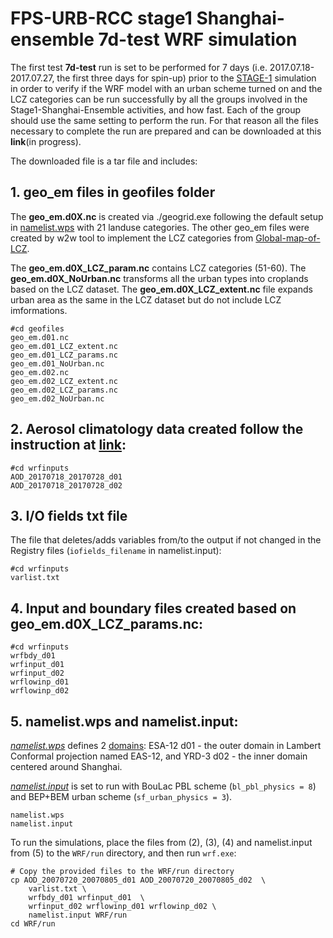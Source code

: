 # FPS-URB-RCC stage1 Shanghai-ensemble 7d-test WRF simulation

The first test **7d-test** run is set to be performed for 7 days (i.e. 2017.07.18-2017.07.27, the first three days for spin-up) prior to the [STAGE-1](./STAGE-1) simulation 
in order to verify if the WRF model with an urban scheme turned on and the LCZ categories can be run successfully by all the groups involved in the Stage1-Shanghai-Ensemble 
activities, and how fast. Each of the group should use the same setting to perform the run. For that reason all the files necessary to complete the run are prepared and can 
be downloaded at this **link**(in progress).

The downloaded file is a tar file and includes:

## 1. geo_em files in geofiles folder

The **geo_em.d0X.nc** is created via ./geogrid.exe following the default setup in [namelist.wps](./namelist.wps) with 21 landuse categories. The other geo_em files were 
created by w2w tool to implement the LCZ categories from [Global-map-of-LCZ](https://doi.org/10.5281/zenodo.8419340). 

The **geo_em.d0X_LCZ_param.nc** contains LCZ categories (51-60). The **geo_em.d0X_NoUrban.nc** transforms all the urban types into croplands based on the LCZ dataset. The **geo_em.d0X_LCZ_extent.nc** file expands urban area as the same in the LCZ dataset but do not include LCZ imformations.
   
```
#cd geofiles
geo_em.d01.nc
geo_em.d01_LCZ_extent.nc
geo_em.d01_LCZ_params.nc
geo_em.d01_NoUrban.nc
geo_em.d02.nc
geo_em.d02_LCZ_extent.nc
geo_em.d02_LCZ_params.nc
geo_em.d02_NoUrban.nc
```
## 2. Aerosol climatology data created follow the instruction at [link](https://github.com/AEI-CORDyS/aerosols4wrf):
```
#cd wrfinputs
AOD_20170718_20170728_d01
AOD_20170718_20170728_d02
```
## 3. I/O fields txt file

The file that deletes/adds variables from/to the output if not changed in the Registry files (`iofields_filename` in namelist.input):
```
#cd wrfinputs
varlist.txt
```
## 4. Input and boundary files created based on geo_em.d0X_LCZ_params.nc:
```
#cd wrfinputs
wrfbdy_d01
wrfinput_d01
wrfinput_d02
wrflowinp_d01
wrflowinp_d02
```
## 5. namelist.wps and namelist.input:

*[namelist.wps](./namelist.wps)* defines 2 [domains](../Stage1_Shanghai-ensemble_domain.pngs): ESA-12 d01 - the outer domain in Lambert Conformal projection named EAS-12, and YRD-3 d02 - the inner domain centered around Shanghai.

*[namelist.input](./namelist.input)* is set to run with BouLac PBL scheme (`bl_pbl_physics = 8`) and BEP+BEM urban scheme (`sf_urban_physics = 3`). 
```
namelist.wps
namelist.input
```
  
To run the simulations, place the files from (2), (3), (4) and namelist.input from (5) to the `WRF/run` directory, and then run `wrf.exe`:

	# Copy the provided files to the WRF/run directory
	cp AOD_20070720_20070805_d01 AOD_20070720_20070805_d02  \
 		varlist.txt \
		wrfbdy_d01 wrfinput_d01  \
  		wrfinput_d02 wrflowinp_d01 wrflowinp_d02 \
		namelist.input WRF/run
	cd WRF/run

